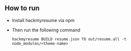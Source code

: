 ## How to run

- Install hackmyresume via npm
- Then run the following command

  `hackmyresume BUILD resume.json TO out/resume.all -t node_modules/<theme-name>`